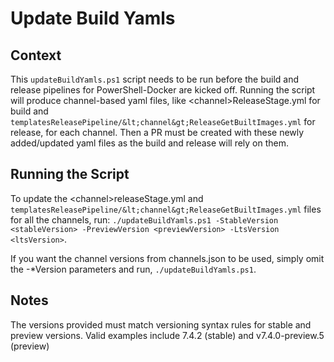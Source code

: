 # Update Build Yamls

## Context

This `updateBuildYamls.ps1` script needs to be run before the build and release pipelines for PowerShell-Docker are kicked off. Running the script will produce channel-based yaml files, like &lt;channel&gt;ReleaseStage.yml for build and `templatesReleasePipeline/&lt;channel&gt;ReleaseGetBuiltImages.yml` for release, for each channel. Then a PR must be created with these newly added/updated yaml files as the build and release will rely on them.

## Running the Script

To update the &lt;channel&gt;releaseStage.yml and `templatesReleasePipeline/&lt;channel&gt;ReleaseGetBuiltImages.yml` files for all the channels, run:
 `./updateBuildYamls.ps1 -StableVersion <stableVersion> -PreviewVersion <previewVersion> -LtsVersion <ltsVersion>`.

If you want the channel versions from channels.json to be used, simply omit the -*Version parameters and run, `./updateBuildYamls.ps1`.

## Notes

The versions provided must match versioning syntax rules for stable and preview versions. Valid examples include 7.4.2 (stable) and v7.4.0-preview.5 (preview)
